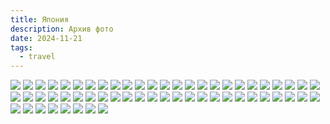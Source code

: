 ```yaml
---
title: Япония
description: Архив фото
date: 2024-11-21
tags:
  - travel
---
```


![](PXL_20240423_064259909.jpg)
![](PXL_20240424_124647093.jpg)
![](PXL_20240424_125136833.MP.jpg)
![](PXL_20240424_125141797.jpg)
![](PXL_20240425_022306450.jpg)
![](PXL_20240425_022836773.jpg)
![](PXL_20240425_043120950.jpg)
![](PXL_20240425_043721242.jpg)
![](PXL_20240425_055304766.jpg)
![](PXL_20240425_071726249.jpg)
![](PXL_20240425_072635355.jpg)
![](PXL_20240425_073345569.jpg)
![](PXL_20240425_074620135.jpg)
![](PXL_20240425_075733997.jpg)
![](PXL_20240427_041055054.jpg)
![](PXL_20240427_041151779.jpg)
![](PXL_20240427_042055210.MP.jpg)
![](PXL_20240427_043640112.jpg)
![](PXL_20240427_044006628.jpg)
![](PXL_20240427_051238245.jpg)
![](PXL_20240427_052354292.jpg)
![](PXL_20240427_052928816.jpg)
![](PXL_20240427_054244762.jpg)
![](PXL_20240427_070206517.jpg)
![](PXL_20240427_071946442.jpg)
![](PXL_20240428_045446458.jpg)
![](PXL_20240428_045450714.jpg)
![](PXL_20240428_060411875.jpg)
![](PXL_20240428_062041753.jpg)
![](PXL_20240428_062155463.jpg)
![](PXL_20240428_065032829.jpg)
![](PXL_20240428_090004329.jpg)
![](PXL_20240429_023137616.MP.jpg)
![](PXL_20240429_032447099.jpg)
![](PXL_20240429_042306779.jpg)
![](PXL_20240429_043809215.jpg)
![](PXL_20240429_044343518.jpg)
![](PXL_20240429_044540274.jpg)
![](PXL_20240429_063252029.jpg)
![](PXL_20240429_072542847.jpg)
![](PXL_20240430_025634266.jpg)
![](PXL_20240430_030606465.jpg)
![](PXL_20240430_030809945.jpg)
![](PXL_20240430_031130824.MP.jpg)
![](PXL_20240430_034818870.jpg)
![](PXL_20240430_041746038.jpg)
![](PXL_20240430_052431895.jpg)
![](PXL_20240430_071805803.MP.jpg)
![](PXL_20240501_233224706.jpg)
![](PXL_20240501_234039560.jpg)
![](PXL_20240501_234659032.jpg)
![](PXL_20240501_234934268.jpg)
![](PXL_20240502_000014992.jpg)
![](PXL_20240503_082854769.MP.jpg)
![](PXL_20240503_094514118.jpg)
![](PXL_20240505_030410515.jpg)
![](PXL_20240505_050953181.jpg)
![](PXL_20240506_033524681.jpg)